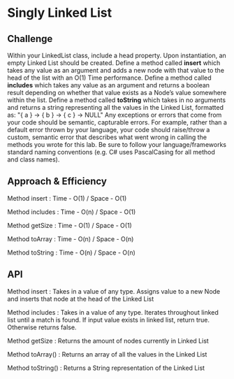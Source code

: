 # Singly Linked List
<!-- Short summary or background information -->


## Challenge
Within your LinkedList class, include a head property. Upon instantiation, an empty Linked List should be created.
Define a method called **insert** which takes any value as an argument and adds a new node with that value to the head of the list with an O(1) Time performance.
Define a method called **includes** which takes any value as an argument and returns a boolean result depending on whether that value exists as a Node’s value somewhere within the list.
Define a method called **toString** which takes in no arguments and returns a string representing all the values in the Linked List, formatted as:
"{ a } -> { b } -> { c } -> NULL"
Any exceptions or errors that come from your code should be semantic, capturable errors. For example, rather than a default error thrown by your language, your code should raise/throw a custom, semantic error that describes what went wrong in calling the methods you wrote for this lab.
Be sure to follow your language/frameworks standard naming conventions (e.g. C# uses PascalCasing for all method and class names).

## Approach & Efficiency
<!-- What approach did you take? Why? What is the Big O space/time for this approach? -->
Method insert   : Time - O(1) / Space - O(1)

Method includes : Time - O(n) / Space - O(1)

Method getSize  : Time - O(1) / Space - O(1)

Method toArray  : Time - O(n) / Space - O(n)

Method toString : Time - O(n) / Space - O(n)

## API
<!-- Description of each method publicly available to your Linked List -->
Method insert     : Takes in a value of any type.  Assigns value to a new Node and inserts that node at the head of the Linked List

Method includes   : Takes in a value of any type.  Iterates throughout linked list until a match is found.  If input value exists in linked list, return true.  Otherwise returns false.

Method getSize    : Returns the amount of nodes currently in Linked List

Method toArray()  : Returns an array of all the values in the Linked List

Method toString() : Returns a String representation of the Linked List

